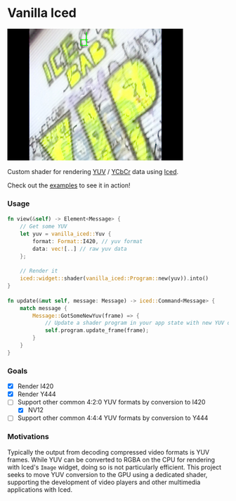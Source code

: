 # Vanilla Iced

![iced_baby_vip](./iced_baby_vip.jpg)

Custom shader for rendering [YUV](https://en.wikipedia.org/wiki/Y%E2%80%B2UV) / [YCbCr](https://en.wikipedia.org/wiki/YCbCr) data using [Iced](https://github.com/iced-rs/iced.git). 

Check out the [examples](./examples) to see it in action!


### Usage

```rust
fn view(&self) -> Element<Message> {
    // Get some YUV
    let yuv = vanilla_iced::Yuv {
        format: Format::I420, // yuv format
        data: vec![..] // raw yuv data
    };

    // Render it
    iced::widget::shader(vanilla_iced::Program::new(yuv)).into()
}

fn update(&mut self, message: Message) -> iced::Command<Message> {
    match message {
        Message::GotSomeNewYuv(frame) => {
            // Update a shader program in your app state with new YUV data
            self.program.update_frame(frame);
        }
    }
}
```

### Goals

- [x] Render I420
- [x] Render Y444
- [ ] Support other common 4:2:0 YUV formats by conversion to I420
    - [x] NV12
- [ ] Support other common 4:4:4 YUV formats by conversion to Y444

### Motivations

Typically the output from decoding compressed video formats is YUV frames. While YUV can be converted to RGBA on the CPU for rendering with Iced's `Image` widget, doing so is not particularly efficient. This project seeks to move YUV conversion to the GPU using a dedicated shader, supporting the development of video players and other multimedia applications with Iced.
